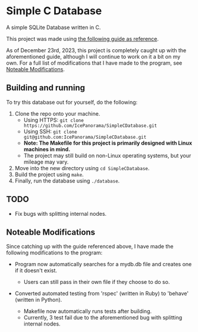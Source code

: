 # Simple C Database

A simple SQLite Database written in C.

This project was made using [the following guide as reference](https://cstack.github.io/db_tutorial/).

As of December 23rd, 2023, this project is completely caught up with the aforementioned guide, although I will continue to work on it a bit on my own. For a full list of modifications that I have made to the program, see [Noteable Modifications](#noteable-modifications).

## Building and running

To try this database out for yourself, do the following:

1. Clone the repo onto your machine.
    - Using HTTPS: `git clone https://github.com/IcePanorama/SimpleCDatabase.git`
    - Using SSH: `git clone git@github.com:IcePanorama/SimpleCDatabase.git`
    - **Note: The Makefile for this project is primarily designed with Linux machines in mind.**
    - The project may still build on non-Linux operating systems, but your mileage may vary.
2. Move into the new directory using `cd SimpleCDatabase`.
3. Build the project using `make`.
4. Finally, run the database using `./database`.

## TODO

* Fix bugs with splitting internal nodes.

## Noteable Modifications

Since catching up with the guide referenced above, I have made the following modifications to the program:

* Program now automatically searches for a mydb.db file and creates one if it doesn't exist.
    * Users can still pass in their own file if they choose to do so.

* Converted automated testing from 'rspec' (written in Ruby) to 'behave' (written in Python).
    * Makefile now automatically runs tests after building.
    * Currently, 3 test fail due to the aforementioned bug with splitting internal nodes.
